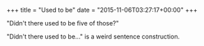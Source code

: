 +++
title = "Used to be"
date = "2015-11-06T03:27:17+00:00"
+++

"Didn't there used to be five of those?"

"Didn't there used to be..." is a weird sentence construction.
			